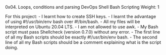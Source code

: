 0x04. Loops, conditions and parsing
DevOps
Shell
Bash
Scripting
 Weight: 1

For this project:
	- I learnt how to create SSH keys.
	- I learnt the advantage of using #!/usr/bin/env bash over #!/bin/bash.
	- All my files will be interpreted on Ubuntu 20.04 LTS.
	- I am not allowed to use awk.
	- My Bash script must pass Shellcheck (version 0.7.0) without any error.
	- The first line of all my Bash scripts should be exactly #!/usr/bin/env bash.
	- The second line of all my Bash scripts should be a comment explaining what is the script doing.

